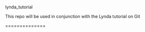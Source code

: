 lynda_tutorial

This repo will be used in conjunction with the Lynda tutorial on Git

==============

